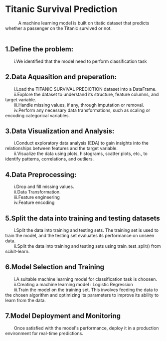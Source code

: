 # Titanic Survival Prediction
&emsp;&emsp;&emsp;A machine learning model is built on titatic dataset that predicts whether a passenger on the Titanic survived or not.<br>
<br>
## <b>1.Define the problem: </b><br>
&emsp;&emsp;i.We identified that the model need to perform classification task<br>
## <b>2.Data Aquasition and preperation: </b><br>
&emsp;&emsp;i.Load the TITANIC SURVIVAL PREDICTION dataset into a DataFrame.<br>
&emsp;&emsp;ii.Explore the dataset to understand its structure, feature columns, and target variable.<br>
&emsp;&emsp;iii.Handle missing values, if any, through imputation or removal.<br>
&emsp;&emsp;iv.Perform any necessary data transformations, such as scaling or encoding categorical variables.<br>
## <b>3.Data Visualization and Analysis: </b><br>
&emsp;&emsp;i.Conduct exploratory data analysis (EDA) to gain insights into the relationships between features and the target variable.<br>
&emsp;&emsp;ii.Visualize the data using plots, histograms, scatter plots, etc., to identify patterns, correlations, and outliers.<br>
## <b>4.Data Preprocessing: </b><br>
&emsp;&emsp;i.Drop and fill missing values.<br>
&emsp;&emsp;ii.Data Transformation.<br>
&emsp;&emsp;iii.Feature engineering<br>
&emsp;&emsp;iv.Feature encoding<br>
## <b>5.Split the data into training and testing datasets</b><br>
&emsp;&emsp;i.Split the data into training and testing sets. The training set is used to train the model, and the testing set evaluates its performance on unseen data.<br>
&emsp;&emsp;ii.Split the data into training and testing sets using train_test_split() from scikit-learn.<br>
## 6.Model Selection and Training<br>
&emsp;&emsp;i.A suitable machine learning model for classification task is choosen.<br>
&emsp;&emsp;ii.Creating a machine learning model : Logistic Regression<br>
&emsp;&emsp;iii.Train the model on the training set. This involves feeding the data to the chosen algorithm and optimizing its parameters to improve its ability to learn from the data.<br>
## 7.Model Deployment and Monitoring<br>
&emsp;&emsp;Once satisfied with the model's performance, deploy it in a production environment for real-time predictions.
